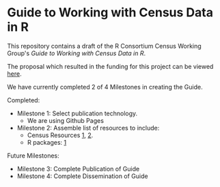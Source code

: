 Guide to Working with Census Data in R
===

This repository contains a draft of the R Consortium Census Working Group's _Guide to Working with Census Data in R_.

The proposal which resulted in the funding for this project can be viewed [here](initial-proposal.md).

We have currently completed 2 of 4 Milestones in creating the Guide.

Completed:
- Milestone 1: Select publication technology.
    - We are using Github Pages
- Milestone 2: Assemble list of resources to include:
    - Census Resources [1](https://github.com/RConsortium/censusguide/tree/master/training-resources), [2](https://github.com/RConsortium/censusguide/blob/master/census-links.md).
    - R packages: [1](https://github.com/RConsortium/censusguide/blob/master/r-packages.csv)

Future Milestones:
- Milestone 3: Complete Publication of Guide
- Milestone 4: Complete Dissemination of Guide
